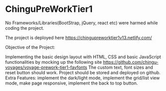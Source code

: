 # ChinguPreWorkTier1

No Frameworks/Libraries(BootStrap, jQuery, react etc) were harmed while coding the project.

The project is deployed here https://chingupreworktier1v13.netlify.com/

Objective of the Project:

Implementing the basic design layout with HTML, CSS and basic JavaScript functionalities by mocking up the following site https://github.com/chingu-voyages/voyage-prework-tier1-favfonts
The custom text, font sizes and reset button should work. Project should be stored and deployed on github.
Extra Features: implement the dark/light mode, implement the grid/list view mode, make page responsive, implement the back to top button.
